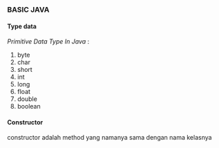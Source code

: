 ### BASIC JAVA

#### Type data 
*Primitive Data Type In Java* :
1. byte
2. char
3. short
4. int
5. long
6. float
7. double
8. boolean

#### Constructor
constructor adalah method yang namanya sama dengan nama kelasnya
